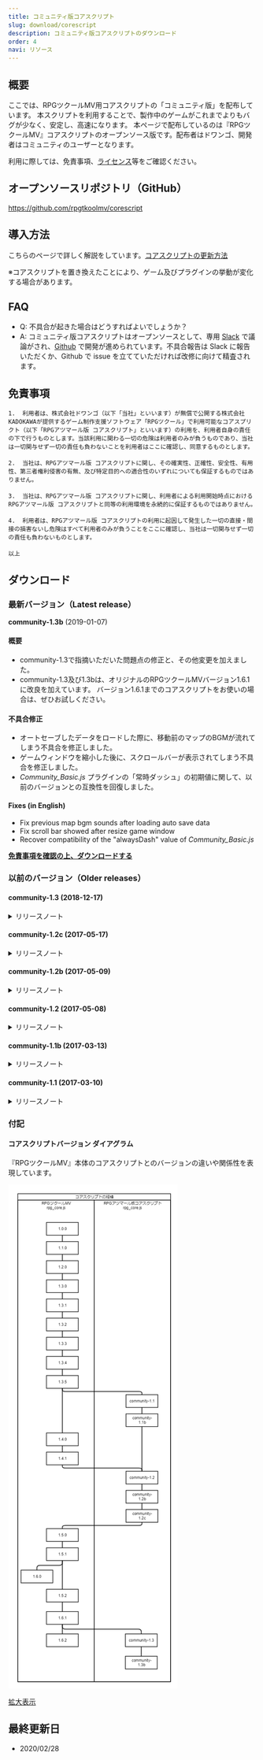 ```yaml
---
title: コミュニティ版コアスクリプト
slug: download/corescript
description: コミュニティ版コアスクリプトのダウンロード
order: 4
navi: リソース
---
```

  
## 概要
ここでは、RPGツクールMV用コアスクリプトの「コミュニティ版」を配布しています。
本スクリプトを利用することで、製作中のゲームがこれまでよりもバグが少なく、安定し、高速になります。
本ページで配布しているのは『RPGツクールMV』コアスクリプトのオープンソース版です。配布者はドワンゴ、開発者はコミュニティのユーザーとなります。
  
利用に際しては、免責事項、[ライセンス](https://github.com/rpgtkoolmv/corescript/blob/master/LICENSE)等をご確認ください。
  
## オープンソースリポジトリ（GitHub）
https://github.com/rpgtkoolmv/corescript
  
## 導入方法
こちらのページで詳しく解説をしています。[コアスクリプトの更新方法](general/corescript-usage)
  
※コアスクリプトを置き換えたことにより、ゲーム及びプラグインの挙動が変化する場合があります。
  
## FAQ
 - Q: 不具合が起きた場合はどうすればよいでしょうか？
 - A: コミュニティ版コアスクリプトはオープンソースとして、専用 [Slack](https://rpg-atsumaru.slack.com/) で議論がされ、[Github](https://github.com/rpgtkoolmv/corescript) で開発が進められています。不具合報告は Slack に報告いただくか、Github で issue を立てていただければ改修に向けて精査されます。
  
## 免責事項
```
1.  利用者は、株式会社ドワンゴ（以下「当社」といいます）が無償で公開する株式会社KADOKAWAが提供するゲーム制作支援ソフトウェア「RPGツクール」で利用可能なコアスプリクト（以下「RPGアツマール版 コアスクリプト」といいます）の利用を、利用者自身の責任の下で行うものとします。当該利用に関わる一切の危険は利用者のみが負うものであり、当社は一切関与せず一切の責任も負わないことを利用者はここに確認し、同意するものとします。

2.  当社は、RPGアツマール版 コアスクリプトに関し、その確実性、正確性、安全性、有用性、第三者権利侵害の有無、及び特定目的への適合性のいずれについても保証するものではありません。

3.  当社は、RPGアツマール版 コアスクリプトに関し、利用者による利用開始時点におけるRPGアツマール版 コアスクリプトと同等の利用環境を永続的に保証するものではありません。

4.  利用者は、RPGアツマール版 コアスクリプトの利用に起因して発生した一切の直接・間接の損害ないし危険はすべて利用者のみが負うことをここに確認し、当社は一切関与せず一切の責任も負わないものとします。

以上
```
  
## ダウンロード
  
### 最新バージョン（Latest release）
  
**community-1.3b** (2019-01-07)
  
#### 概要
 - community-1.3で指摘いただいた問題点の修正と、その他変更を加えました。
 - community-1.3及び1.3bは、オリジナルのRPGツクールMVバージョン1.6.1に改良を加えています。 バージョン1.6.1までのコアスクリプトをお使いの場合は、ぜひお試しください。
  
#### 不具合修正
 - オートセーブしたデータをロードした際に、移動前のマップのBGMが流れてしまう不具合を修正しました。
 - ゲームウィンドウを縮小した後に、スクロールバーが表示されてしまう不具合を修正しました。
 - *Community_Basic.js* プラグインの「常時ダッシュ」の初期値に関して、以前のバージョンとの互換性を回復しました。
  
#### Fixes (in English)
 - Fix previous map bgm sounds after loading auto save data
 - Fix scroll bar showed after resize game window
 - Recover compatibility of the "alwaysDash" value of *Community_Basic.js*
  
**[免責事項を確認の上、ダウンロードする](http://dl.cdn.nimg.jp/atsumaru/atsumaru/corescript/1/3/community-1.3b_190116.zip)**
  
### 以前のバージョン（Older releases）
  

#### community-1.3 (2018-12-17)
<details><summary>
リリースノート
</summary><div>
  
**概要** 
  
みなさん、おまたせしました！  
  
一年間のブランクを空け、コミュニティ版コアスクリプトが戻ってきました！！ 
  
今回は様々な不具合修正に加え、オートセーブやローディングバーなどの新機能を追加しました。 
  
新機能は *Community_Basic.js* プラグインによって有効化できますので、ぜひ活用してみてくださいー。 
  
**Summary (in English)** 
  
Hi, everyone. The community version corescript is back! 
  
We fixed many of bugs, and added new features such as autosave and loading bar.
  
New features can be activated by the *Community_Basic.js* plugin.  
  
Enjoy new corescript! 
  
**新機能** 
  
 - マップ切替時にオートセーブする機能を追加しました。
 - シーン切替時に画像・音声の読み込み状況を表示するローディングバーを追加しました。
 - エラー発生時に詳細な情報（エラーが発生したイベントの情報・行番号やスタックトレースなど）を表示できるようになりました。
 - テキストスピードを変更できる機能を追加しました。文章の表示内で\S[数字]でスピードを変更でき、数字が大きいほどスピードが遅くなります（0で瞬間表示）。また、*Community_Basic.js* プラグインを用いてデフォルト値を指定できます。
 - 新機能はいずれも *Community_Basic.js* プラグインを用いて有効化することができます。
  
**Features (In English)** 
  
 - Add autosave when you move to another map.
 - Add a loading bar that displays loading status of images and sounds when switching to another scene.
 - Add detailed information (information of the event where the error occurred, line number, stack trace, etc.) when an error occurs.
 - Add changing text speed. Within the "Show text..." you can change the speed with \S[number], the higher the number the slower the speed (if 0, show all texts at once). You can also specify a default value using the *Community_Basic.js* plugin.
 - You can enable (or disable) each of these features by *Community_Basic.js* plugin.
  
**改善** 
  
 - 敵キャラクター画像などがフラッシュする際の負荷を軽減しました。
 - ゲームをセーブ＆ロードする処理の負荷を軽減しました。
 - その他に数点、細かく効率を改善しました。
  
**Improvements (In English)** 
  
 - Improve the efficiency of flushing images (such as enemy characters).
 - Improve the efficiency of processing to save and load games.
 - Several other points, the efficiency is improved.
  
**不具合修正**
  
 - Crosswalkを用いてAndroidアプリ版を出力するとゲームが正常に動作しない不具合を修正しました。
 - Enigma Virtual Boxを用いて出力したゲームで遊ぶとセーブができなくなる不具合を修正しました。
 - ブラウザ拡張によってエラーが発生した際に、ゲームが停止しないように修正しました。
 - iOSでローディングエラーが発生した場合に、リトライボタンをタッチできない不具合を修正しました。
 - 21pxよりも小さい文字を描画すると文字が滲む不具合を修正しました。
 - 状態異常などでアイテムを使用可能なパーティーメンバーが一人もいない状態でアイテムを使用するとエラーになる不具合を修正しました。
 - 大きな(ファイル名が$で始まる)キャラクターがウィンドウ内に正しく描画されない不具合を修正しました。
 - 一部のoggファイルのループタグを正しく読み込めない不具合を修正しました。
 - リフレッシュレートの高いモニターでプレイするとプレイ時間が早回しになる不具合を修正しました。
 - Safariブラウザで文字の描画位置が１ピクセルずれている不具合を修正しました。
 - `Object.create(null)` で作成されたオブジェクトをセーブした場合、エラーになる不具合を修正しました。
 - ゲーム画面がフォーカスを失った際に、画面をタッチしたままの状態になる不具合を修正しました。
 - マップイベントをロングタッチしていると、二重にイベントを起動することがある不具合を修正しました。
 - Chrome 69において、ウィンドウの背景や中身が正しく表示されないことがある不具合を修正しました。
 - バージョン1.5.0以降、ニューゲーム時に遠景よりもマップの表示が一瞬だけ遅れる（遠景がちらつく）不具合を修正しました。
 - ゲームをプレイ中にユーザーエージェントをiOS Safariから他のものへ切り替えると画面が停止する不具合を修正しました。
 - 極稀に音声が聞こえているのにもかかわらずゲーム画面が動かなくなる不具合を修正しました。
 - その他に、プラグインを用いた際に不具合の原因となるコードをいくつか修正しました。
  
**Fixes (In English)**
  
 - Fix the game does not work properly when deploying to Android app using Crosswalk.
 - Fix cannot save when playing the game deployed using Enigma Virtual Box.
 - Fix to prevent the game from stopping when an error occurs due to browser extension.
 - Fix cannot touch the retry button when loading error occurred on iOS.
 - Fix letters blurred when drawing smaller characters than 21px.
 - Fix an error when using an item without party member that can use items due to a bad status or the like.
 - Fix large characters (whose filename begins with $) are not rendered correctly in the window.
 - Fix loop tag of some ogg files cannot be read correctly.
 - Fix playing time fast-forwarded when playing on a monitor with a higher refresh rate.
 - Fix where the drawing position of letters is shifted by 1 pixel in Safari browser.
 - Fix an error when saving objects created with `Object.create(null)`.
 - Fix keep touching when the game screen loses focus.
 - Fix double trigger events when long touching map events.
 - Fix the background and contents of the windows might not be displayed correctly on Chrome 69.
 - Fix rendering the map is delayed for a moment than the parallax at NewGame.
 - Fix the game freezes when user agent is changed from iOS Safari to another while playing the game.
 - Fix the game screen freezes despite sound being heard.
 - Several other points, fix some code that might cause the problem when using plugin.
  
**今回のコミッター（コードを書いた人）**
  
 - liply
 - くらむぼん
 - しぐれん
 - bungcip
 - wilfrem
 - 白
 - ruたん
 - サンシロ
  
**Committers (In English)**
  
 - liply
 - krmbn0576
 - Sigureya
 - bungcip
 - wilfrem
 - white-mns
 - rutan
 - rev2nym
  
**次回予告**
  
問．たかし君がギターを演奏すると、PC版のゲームでは0.5秒後に、スマホ版では5秒後に聞こえました。 音の速さが340m/sだとすると、PC版とスマホ版の間の距離は何メートルでしょうか？
  
答．どちらのゲームもあなたの目の前にありますが、音声の再生開始までに時間がかかっています。
  
次回、「音を置き去りにしない！」お楽しみに！
  
**Trailer (In English)**
  
Question: When Takashi-kun played the guitar, it sounded 0.5 seconds later in the RMMV game for PC and 5 seconds later for smartphone. If the sound speed is 340 m/s, how many meters is the distance between the PC version and the smartphone version?
  
Answer: Both games are in front of you, but it takes time to start playing the sound. 
  
Next time, "Overcome delaying of sounds!" Look forward to it! 
  
**[免責事項を確認の上、ダウンロードする](http://dl.cdn.nimg.jp/atsumaru/atsumaru/corescript/1/3/community-1.3_181217.zip)**
</div></details>

#### community-1.2c (2017-05-17)
<details><summary>
リリースノート
</summary><div>
  
**追記** 
  community-1.2c が RPGツクールMV ver1.5.0 のコアスクリプトとして採用されました。
 - 
  
**概要** 
  
 - 
  community-1.2bで指摘いただいた問題点の修正と、その他変更を加えました。
  
**変更点** 
  
 - ピクチャーの変更時に前のピクチャーがちらつく問題を修正
 - リトライボタンが表示されている間はゲームをポーズするようにした
 - メモリリポートプラグインで重複する画像を複数回カウントしないようにした
 - 透明な上層チップを置くと、同じ位置の「前のマップの」不透明チップが置かれる不具合を修正
 - 同梱プラグインの *Debug_FailLoading.js* が動作しない不具合を修正
 - Scene_Baseに説明コメントを追加
 - コアスクリプトのファイルをすべて正しくコピーできているか確かめるヘルスチェックプラグインを追加
 - キャッシュ上限値や解像度、常時ダッシュの初期値などを設定できるベーシックプラグインを追加 。(2017/5/22更新：ウィンドウサイズも変更できるようにアップデートされています。)
  
**Fixes (in English)**
  
 - Fix the previous picture flickers when changing pictures
 - Pause the game while the retry button is displayed
 - Change *Debug_MemoryReport.js* that duplicate images are not counted more than once
 - Fix opaque chips of the PREVIOUS map at the same position are placed when placing a transparent upper layer chip
 - Fix *Debug_FailLoading.js* does not work
 - Add docs to Scene_Base
 - Add *Debug_HealthCheck.js* to check that all core script files are correctly copied
 - Add *Community_Basic.js* that allows you to set cache upper limit value, resolution and default value of AlwaysDash
  
**[免責事項を確認の上、ダウンロードする](http://dl.cdn.nimg.jp/atsumaru/atsumaru/corescript/1/2/community-1.2c_170522.zip)**
</div></details>
  

#### community-1.2b (2017-05-09)
<details><summary>
リリースノート
</summary><div>
  
**概要** 
  
 - community-1.2で指摘いただいた問題点を修正しました。 
  
**不具合修正**
  
 - ツクール上の操作で多くの画像が拡大縮小された時にぼやける不具合を修正
 - フィールド上のFPSが本家ＲＰＧツクールよりも遅い問題を修正
 - Pixiのバージョンを本家RPGツクールMVのものに統一
  
**Fixes (In English)**
  
 - fix images' blurring
 - fix FPS of field screen
 - unify pixi version to original RPGMakerMV
  
**[免責事項を確認の上、ダウンロードする](http://dl.cdn.nimg.jp/atsumaru/atsumaru/corescript/1/2/community-1.2b.zip?170509)**
</div></details>
  

#### community-1.2 (2017-05-08)
<details><summary>
リリースノート
</summary><div>
  
**概要** 
  
今回のテーマは「ゲームが止まることを防ぐ」です。  
  
まず「データの読み込み失敗時にリトライする」機能を追加しました。これでもう、たった一度のロードエラーでゲームを台無しにして机の下に潜り込むことはありませんね！ 
  
続いて「利用メモリの削減」をしました。ベストケースで画像のメモリ利用量が半分になり、多数の画像を用いても落ちにくくなります。他にもいくつか不具合修正や改善が行われています。 
  
**新機能** 
  
 - リソースの読み込み失敗時にリトライする機能を追加しました。
    - 画像、音声、動画、マップデータ（これらをまとめて「リソース」と呼びます）の読み込みに失敗した場合、まず３回まで自動でロードをやり直します。それでもうまくいかない場合はロードに失敗したファイル名とリトライボタンを表示しますので、電波の入る位置に移動してからボタンをタッチ（または決定キーを押す）してください。 
 - （技術者向け）マスターボリュームAPIを追加しました。
    - `AudioManager.masterVolume`に数値（最小値:0,最大値:1,初期値:1） を代入すると、すべてのBGM,BGS,ME,SE,ムービーの音量を一括で変更できます（オプションや曲ごとの音量設定は掛け算されます）。 
  
**仕様変更** 
  
 - canvasモードとWebGLモードの選択を自動選択にしました。
    - canvasモードとWebGLモードの選択を自動選択（WebGLに対応している場合のみWebGLモード）にしました。Android4.4系の一部端末でWebGLモードに対応していなかったためです。ほとんどのモバイルデバイスでWebGLが使えるようになった点は変わりないのでご安心ください。
 - 画像のメモリ量を節約しました。
    - Bitmapの内部動作を変更し、画像のメモリ量を節約しました。ベストケースで画像のメモリ量が半減します。
  
**不具合修正**
  
 - モバイルデバイスのChromeでゲーム内をスワイプするとゲーム外部分がスクロールしてしまう不具合を修正しました。
 - Firefoxで正常に音声がフェードアウトしない不具合を修正しました。
 - *rpg_core.js* 内の説明コメントを修正しました。
 - コモンイベント内で同じコモンイベントを呼び出すとエラーが出る不具合を修正しました。
 - 画像暗号化モードで画像が読み込めなかった時にエラーが出ない不具合を修正しました。
  
**特にテストしてほしいところ**
  
今回も「リトライ」「画像メモリ節約」などの画像表示に関する新機能と変更が中心ですので、画像を色んなパターンで、たくさん使ったテストをしていただけるとありがたいです。ご自分のゲームでそのまま試して頂くのが手っ取り早いですね！ 
  
リトライ機能をテストする時は同梱している *Debug_FailLoading.js* という読み込み失敗用のプラグインをお使いください！  
**今回のコミッター（コードを書いた人）**
  
 - liply
 - くらむぼん
 - wilfrem
 - niokasgami
 - ruたん
  
**次回予告**
  
やめて！ 長いボス専用演出に加えて派手な炎アニメーションを読み込ませられたら、スマホのバッテリーまで燃え尽きちゃう！
お願い、死なないでバッテリー！ あんたが今ここで倒れたら、かれこれ３時間のゲームプレイはどうなっちゃうの？
電池はまだ残ってる。ここを耐えれば、セーブポイントに辿り着けるんだから！
  
次回、「バッテリー死す。謎のオートセーブの正体とは！？」お楽しみに！
  
**[免責事項を確認の上、ダウンロードする](http://dl.cdn.nimg.jp/atsumaru/atsumaru/corescript/1/2/community-1.2.zip?170508)**
</div></details>
  

#### community-1.1b (2017-03-13)
<details><summary>
リリースノート
</summary><div>
  
**概要** 
  
 - community-1.1で指摘いただいた問題点を修正しました。
  
**不具合修正**
  
 - コアスクリプトのファイル最上部にコミュニティバージョンを追記
 - すべての付属プラグインに日本語の説明文を追記
 - 画像の間違った範囲がくり抜かれることがあるバグを修正
 - 画像を暗号化しているとプレイできないエラーを修正
 - Pixiからの警告文が出ないように修正
 - プラグイン作者向け：循環参照のバグを修正
  
**[免責事項を確認の上、ダウンロードする](http://dl.cdn.nimg.jp/atsumaru/atsumaru/corescript/1/1/community-1.1b.zip?170313)**
</div></details>
  

#### community-1.1 (2017-03-10)
<details><summary>
リリースノート
</summary><div>
  
**概要** 
  
 - 今回のキーワードは「バグ修正」「WebGL」「プリロード（事前読み込み）」です。 特にモバイル端末でもWebGLモードを採用したことによってより高速で高級なゲームの描画が実現されました。 また、プリロードによって後に扱う画像をあらかじめバックグラウンドで（ゲームを固めずに）ロードするようにしましたので、回線が細い環境でもある程度快適に楽しんで頂けると思います！ 
  
**新機能** 
  
 - 画像のプリロード（事前読み込み）機能を追加しました。マップ、コモン、バトルの各イベントの開始時に、そのイベントページの命令を解析して使用する画像を先行して読み込みます。読み込んでいる間もゲームの動作は止まりませんので、体感的には読み込みが早くなります。このプリロードシステムはプラグインからも`ImageManager.requestXxxxx`の形で利用することが出来ます。  
  
**仕様変更** 
  
 - メモリ管理機構を導入しました。
    - あらかじめ機構で定められたメモリの使用量上限以上に画像を溜め込まないようになりました。この上限値は`ImageCache.limit`で定義されていますので、必要に応じてプラグインなどで変更することができます。
 - すべての環境でWebGLモードを採用しました。
    - これまではモバイル端末では強制的にcanvasモードで起動してきましたが、上記のメモリ問題の解消にともなってWebGLモードを使用できるようになりました。WebGLはブラウザの新しい描画APIで、canvasモードよりも高速で高級な描画が可能になります。これによりモバイル端末でのゲームの動作速度が改善するほか、WebGLを用いたプラグインがモバイル端末でも動くようになるなど多岐にわたるメリットがあります。
 - フォントの読み込み方法を改善しました。
    - 一部のブラウザで有効なCSS Font Loadingという仕組みによる読み込みを採用しました。これにより対応ブラウザではフォントの読み込みに20秒以上かかってもFont load errorが出なくなります。また、Chromeで別のゲームのフォントが混ざる不具合が解消されます。
 - 「ムービーの再生」に関して複数の点を変更しました。
    - まず、Androidでムービーの再生が出来ない不具合を修正しました。次にムービーが終了するまでイベントコマンドが進まないようにしました。また、iPod/iPhoneでのムービー再生はこれまでフルスクリーンとなっていましたが、ユーザー体験を統一するため他のデバイスと同じインライン方式にしました。
 - 顔画像つき文章の表示、アニメーションの表示、タイルセットの変更の際の画像読み込み待機を必要最小限にしました。
    - これらの命令ではすべての画像が読み込まれるまで待機していましたが、関係ない画像が読み込まれるまで待つといたずらに時間がかかる可能性がありました。そこでそれぞれの命令で使用する画像のみ読み込みを待つように変更しました。
  
**不具合修正**
  
 - 「ピクチャの消去」時にエラーが発生することがある不具合を修正しました。
 - 並列処理イベント実行中のセーブが失敗することがある不具合を修正しました。
 - boxWidth, boxHeightを変更していると表示がおかしくなる不具合を修正しました。
 - iOS8のSafariで動作しない不具合を修正しました。
 - ME演奏後や戦闘終了後にBGM/BGSの音量を変更できない不具合を修正しました。
 - 二つ目の武器のアニメーションが正しく反転されていない不具合を修正しました。
 - windowLayerにプラグインなどでスプライトを追加すると表示されないことがある不具合を修正しました。
 - mac及びiOSでゲーム画面に黒線が表示される不具合を修正しました。（Pixi4.4.1への更新による修正）
  
**特にテストしてほしいところ**
  
変えたところをテストして頂けるとありがたいです！（そりゃそうだ）
特に画像の読み込み系の変更（メモリに関する修正とプリロード）は大きな改変ですので、画像をたくさん使ってるゲームがあったらテストしてもらえると助かります！
  
矢継ぎ早にピクチャーを出しまくる、シーンを切り替えまくるなど画像を大量に使い、切り替えるテスト大歓迎です。
  
テストの際は同梱の *Debug_ReportMemory.js* をお使いください！右上に読み込んでいる画像のサイズや数が表示されます。
正常に動作していればこの数字が一定です。もしも増え続けるようだとやばいかもなので状況と共にご報告頂けるとうれしいです。
  
**今回のコミッター（コードを書いた人）**
  
 - liply
 - くらむぼん
 - wilfrem
 - ivanpopelyshev
  
**次回予告**
  
はじめに、画像を読み込んで...ちくしょう！読み込みエラーだ！
お前はいつもそうだ。このゲームはお前の人生そのものだ。
お前は色んなゲームに手をつけるが、一つだってエラー無しでクリアできない。誰もお前を愛さない。
  
次回、「さらば画像ロードエラー、来たれロードリトライ！」お楽しみに！
  
**[免責事項を確認の上、ダウンロードする](http://dl.cdn.nimg.jp/atsumaru/atsumaru/corescript/1/1/community-1.1.zip?170310)**
</div></details>
  

  
### 付記
  
#### コアスクリプトバージョン ダイアグラム
『RPGツクールMV』本体のコアスクリプトとのバージョンの違いや関係性を表現しています。
  
![diagram](/images/download/corescript_version_diagram.png)
  
<a href="/images/download/corescript_version_diagram.png" target="_blank">拡大表示</a>
  
  
## 最終更新日
 - 2020/02/28
